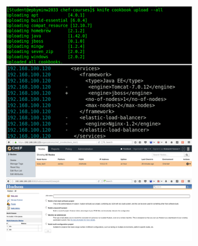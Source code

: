 ![image1](https://github.com/alekskar/chef-courses/blob/t8/chef_upload_cookbook.png)
![image2](https://github.com/alekskar/chef-courses/blob/t8/chef_changed_files.png)
![image3](https://github.com/alekskar/chef-courses/blob/t8/chef_env.png)
![image4](https://github.com/alekskar/chef-courses/blob/t8/chef_hudson.png)
